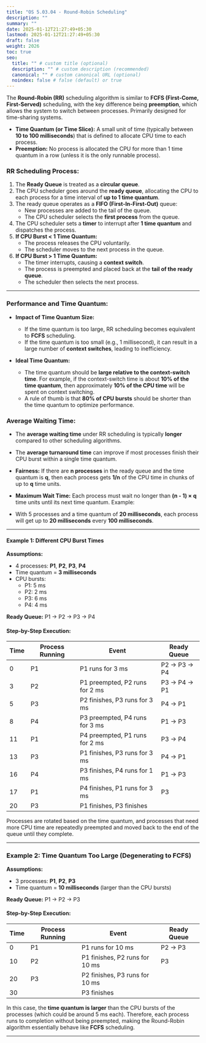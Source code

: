 ```yaml
---
title: "OS 5.03.04 - Round-Robin Scheduling"
description: ""
summary: ""
date: 2025-01-12T21:27:49+05:30
lastmod: 2025-01-12T21:27:49+05:30
draft: false
weight: 2026
toc: true
seo:
  title: "" # custom title (optional)
  description: "" # custom description (recommended)
  canonical: "" # custom canonical URL (optional)
  noindex: false # false (default) or true
---
```




The **Round-Robin (RR)** scheduling algorithm is similar to **FCFS (First-Come, First-Served)** scheduling, with the key difference being **preemption**, which allows the system to switch between processes. Primarily designed for time-sharing systems.

- **Time Quantum (or Time Slice):** A small unit of time (typically between **10 to 100 milliseconds**) that is defined to allocate CPU time to each process.
- **Preemption:** No process is allocated the CPU for more than 1 time quantum in a row (unless it is the only runnable process).

### RR Scheduling Process:

1.  The **Ready Queue** is treated as a **circular queue**.
2. The CPU scheduler goes around the **ready queue**, allocating the CPU to each process for a time interval of **up to 1 time quantum**.
3. The ready queue operates as a **FIFO (First-In-First-Out)** queue:
   - New processes are added to the tail of the queue.
   - The CPU scheduler selects the **first process** from the queue.
4. The CPU scheduler sets a **timer** to interrupt after **1 time quantum** and dispatches the process.
5. **If CPU Burst < 1 Time Quantum:**
   - The process releases the CPU voluntarily.
   - The scheduler moves to the next process in the queue.
6. **If CPU Burst > 1 Time Quantum:**
   - The timer interrupts, causing a **context switch**.
   - The process is preempted and placed back at the **tail of the ready queue**.
   - The scheduler then selects the next process.

___

### Performance and Time Quantum:

- **Impact of Time Quantum Size:**
  - If the time quantum is too large, RR scheduling becomes equivalent to **FCFS** scheduling.
  - If the time quantum is too small (e.g., 1 millisecond), it can result in a large number of **context switches**, leading to inefficiency.

- **Ideal Time Quantum:**
  - The time quantum should be **large relative to the context-switch time**. For example, if the context-switch time is about **10% of the time quantum**, then approximately **10% of the CPU time** will be spent on context switching.
  - A rule of thumb is that **80% of CPU bursts** should be shorter than the time quantum to optimize performance.

### Average Waiting Time:
- The **average waiting time** under RR scheduling is typically **longer** compared to other scheduling algorithms.
- The **average turnaround time** can improve if most processes finish their CPU burst within a single time quantum.

- **Fairness:** If there are **n processes** in the ready queue and the time quantum is **q**, then each process gets **1/n** of the CPU time in chunks of up to **q** time units.
- **Maximum Wait Time:** Each process must wait no longer than **(n - 1) × q** time units until its next time quantum.
Example:
- With 5 processes and a time quantum of **20 milliseconds**, each process will get up to **20 milliseconds** every **100 milliseconds**.


--- 

#### Example 1: Different CPU Burst Times

**Assumptions:**
- 4 processes: **P1**, **P2**, **P3**, **P4**
- Time quantum = **3 milliseconds**
- CPU bursts:
  - P1: 5 ms
  - P2: 2 ms
  - P3: 6 ms
  - P4: 4 ms

**Ready Queue:** P1 → P2 → P3 → P4

#### Step-by-Step Execution:

| Time | Process Running | Event                       | Ready Queue                |
|------|-----------------|-----------------------------|----------------------------|
| 0    | P1              | P1 runs for 3 ms            | P2 → P3 → P4               |
| 3    | P2              | P1 preempted, P2 runs for 2 ms | P3 → P4 → P1               |
| 5    | P3              | P2 finishes, P3 runs for 3 ms | P4 → P1                    |
| 8    | P4              | P3 preempted, P4 runs for 3 ms | P1 → P3                    |
| 11   | P1              | P4 preempted, P1 runs for 2 ms | P3 → P4                    |
| 13   | P3              | P1 finishes, P3 runs for 3 ms | P4 → P1                    |
| 16   | P4              | P3 finishes, P4 runs for 1 ms | P1 → P3                    |
| 17   | P1              | P4 finishes, P1 runs for 3 ms | P3                         |
| 20   | P3              | P1 finishes, P3 finishes     |                            |

Processes are rotated based on the time quantum, and processes that need more CPU time are repeatedly preempted and moved back to the end of the queue until they complete.

---

### Example 2: Time Quantum Too Large (Degenerating to FCFS)

**Assumptions:**
- 3 processes: **P1**, **P2**, **P3**
- Time quantum = **10 milliseconds** (larger than the CPU bursts)

**Ready Queue:** P1 → P2 → P3

#### Step-by-Step Execution:

| Time | Process Running | Event                   | Ready Queue         |
|------|-----------------|-------------------------|---------------------|
| 0    | P1              | P1 runs for 10 ms       | P2 → P3             |
| 10   | P2              | P1 finishes, P2 runs for 10 ms | P3             |
| 20   | P3              | P2 finishes, P3 runs for 10 ms |                    |
| 30   |                 | P3 finishes             |                     |

In this case, the **time quantum is larger** than the CPU bursts of the processes (which could be around 5 ms each). Therefore, each process runs to completion without being preempted, making the Round-Robin algorithm essentially behave like **FCFS** scheduling.


---
